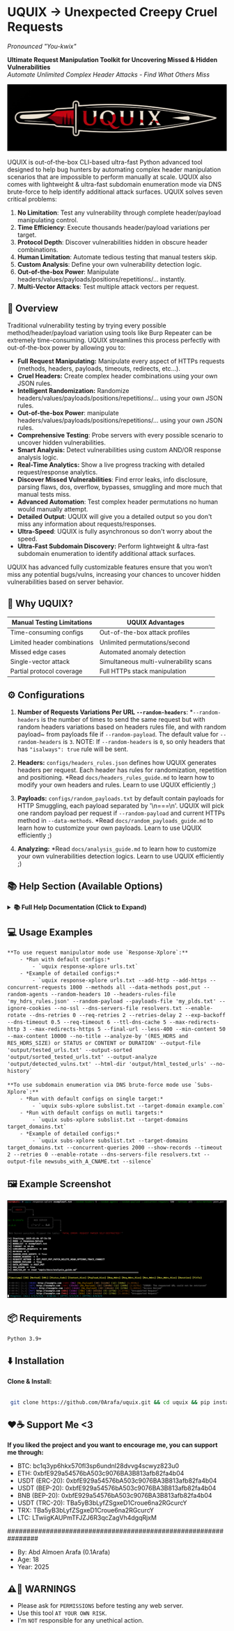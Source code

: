 # UQUIX -> Unexpected Creepy Cruel Requests  
*Pronounced "You-kwix"*

**Ultimate Request Manipulation Toolkit for Uncovering Missed & Hidden Vulnerabilities**  
*Automate Unlimited Complex Header Attacks - Find What Others Miss*

![Logo](UQUIX_logo.png)

UQUIX is out-of-the-box CLI-based ultra-fast Python advanced tool designed to help bug hunters by automating complex header manipulation scenarios that are impossible to perform manually at scale. UQUIX also comes with lightweight & ultra-fast subdomain enumeration mode via DNS brute-force to help identify additional attack surfaces. UQUIX solves seven critical problems:

1. **No Limitation**: Test any vulnerability through complete header/payload manipulating control.
2. **Time Efficiency**: Execute thousands header/payload variations per target.
3. **Protocol Depth**: Discover vulnerabilities hidden in obscure header combinations.
4. **Human Limitation**: Automate tedious testing that manual testers skip.
5. **Custom Analysis**: Define your own vulnerability detection logic.
6. **Out-of-the-box Power**: Manipulate headers/values/payloads/positions/repetitions/... instantly.
7. **Multi-Vector Attacks**: Test multiple attack vectors per request.

## 🎯 Overview

Traditional vulnerability testing by trying every possible method/header/payload variation using tools like Burp Repeater can be extremely time-consuming. UQUIX streamlines this process perfectly with out-of-the-box power by allowing you to:

- **Full Request Manipulating:** Manipulate every aspect of HTTPs requests (methods, headers, payloads, timeouts, redirects, etc...).
- **Cruel Headers:** Create complex header combinations using your own JSON rules.
- **Intelligent Randomization:** Randomize headers/values/payloads/positions/repetitions/... using your own JSON rules.
- **Out-of-the-box Power**: manipulate headers/values/payloads/positions/repetitions/... using your own JSON rules.
- **Comprehensive Testing**: Probe servers with every possible scenario to uncover hidden vulnerabilities.
- **Smart Analysis:** Detect vulnerabilities using custom AND/OR response analysis logic.
- **Real-Time Analytics:** Show a live progress tracking with detailed request/response analytics.
- **Discover Missed Vulnerabilities**: Find error leaks, info disclosure, parsing flaws, dos, overflow, bypasses, smuggling and more much that manual tests miss.
- **Advanced Automation**: Test complex header permutations no human would manually attempt.
- **Detailed Output**: UQUIX will give you a detailed output so you don't miss any information about requests/responses.
- **Ultra-Speed**: UQUIX is fully asynchronous so don't worry about the speed.
- **Ultra-Fast Subdomain Discovery:** Perform lightweight & ultra-fast subdomain enumeration to identify additional attack surfaces.

UQUIX has advanced fully customizable features ensure that you won’t miss any potential bugs/vulns, increasing your chances to uncover hidden vulnerabilities based on server behavior.

## 🚀 Why UQUIX?

| Manual Testing Limitations          | UQUIX Advantages                        |
|-------------------------------------|-----------------------------------------|
| Time-consuming configs              | Out-of-the-box attack profiles          |
| Limited header combinations         | Unlimited permutations/second           |
| Missed edge cases                   | Automated anomaly detection             |
| Single-vector attack                | Simultaneous multi-vulnerability scans  |
| Partial protocol coverage           | Full HTTPs stack manipulation           |

## ⚙️ Configurations

1. **Number of Requests Variations Per URL `--random-headers`**:
    *`--random-headers` is the number of times to send the same request but with random headers variations based on headers rules file, and with random payload~
    from payloads file if `--random-payload`. The default value for `--random-headers` is `3`.
    NOTE: If `--random-headers` is `0`, so only headers that has `"isalways": true` rule will be sent.

2. **Headers:**
    `configs/headers_rules.json` defines how UQUIX generates headers per request. Each header has rules for randomization, repetition and positioning.
    *Read `docs/headers_rules_guide.md` to learn how to modify your own headers and rules. Learn to use UQUIX efficiently ;)

3. **Payloads:**
    `configs/random_payloads.txt` by default contain payloads for HTTP Smuggling, each payload separated by '\n===\n'.
    UQUIX will pick one random payload per request if `--random-payload` and current HTTPs method in `--data-methods`.
    *Read `docs/random_payloads_guide.md` to learn how to customize your own payloads. Learn to use UQUIX efficiently ;)

4. **Analyzing:**
    *Read `docs/analysis_guide.md` to learn how to customize your own vulnerabilities detection logics. Learn to use UQUIX efficiently ;)

## 📚 Help Section (Available Options)

<details>
<summary><b>📚 Full Help Documentation (Click to Expand)</b></summary>

### Command
```bash
uquix --help
```

**Modes Description:**
   - Response-Xplore: *Sends Unexpected Fully Customizable Requests to Test Server Responses.
   - Subs-Xplore: *Subdomain Enumeration by Resolving Subdomains for a Domain(s) via DNS Brute-force.

**options:**
  - -h, --help            *show this help message and exit

**Basic Arguments:**
  - mode                  *Mode ['Response-Xplore', 'Subs-Xplore']. Choose only one mode.
                          Choose 'Response-Xplore' to manipulate HTTPs requests or 'Subs-Xplore' for subdomain enumeration via DNS brute-force.
  - file                  *Path to the URLs file (ex, '/path/to/urls.txt') for 'Response-Xplore' mode.
                          Path to the subdomains file (ex, '/path/to/subs.txt') for 'Subs-Xplore' mode.

**Subs-Xplore Options:**
  - --target-domain         *Target domain to resolve subdomains for, without a protocol (ex, 'example.com')
  - --target-domains-file   *Path to file name that contain target domains without a protocol to resolve subdomains for (ex, 'domains.txt')
  - --concurrent-queries    *Number of concurrent DNS queries (default: 600)
  - --show-records          *Show 'A' and 'CNAME' records of discovered subdomains (default: False)
  - --show-only-a           *Show only 'A' records of discovered subdomains (default: False)
  - --show-only-cname       *Show only 'CNAME' records of discovered subdomains (default: False)

**DNS Options:**
  - --dns-servers        *Custom DNS servers for resolving hostnames, as string comma-separated or as list (ex1, '8.8.8.8,8.8.4.4'.ex2, "['8.8.8.8', '1.1.1.1']")
  - --dns-servers-file   *Path to a file name containing custom DNS servers for resolving hostnames, one per line (ex, 'resolvers.txt')
  - --udp-port           *The UDP port to use for DNS queries (default: 53)
  - --tcp-port           *The TCP port to use for DNS queries (default: 53)
  - --flags              *Custom flags for DNS queries (default: 0)
  - --socket-sbs         *Size of the send buffer for sockets, in bytes (default: system-defined)
  - --socket-rbs         *Size of the receive buffer for sockets, in bytes (default: system-defined)
  - --enable-rotate      *Enable DNS server rotation, useful for load balancing (default: False)
  - --bind-ip-dns        *The local IP to bind for DNS queries (ex, '192.168.1.16')
  - --net-dev            *The network device (interface) to use for DNS queries (ex, 'eth0')
  - --resolvconf         *Path to a custom resolv.conf file for DNS configuration (default: '/etc/resolv.conf')

**Timeout & Connection:**
  - --timeout                  *Overall timeout for HTTPs request and timeout for DNS query, in seconds (default: 10.0)
  - --dns-timeout              *Timeout for DNS query, in seconds (ex, 5.0)
  - --req-timeout              *Overall timeout for HTTPs request, in seconds (ex, 10.0)
  - --connect-timeout          *Timeout for finding and connecting to the server, including DNS lookup and the initial TCP handshake,
                               or timeout for waiting for a free connection from the pool if pool connection limits are exceeded, in seconds (default: unlimited)
  - --sock-connect-timeout     *Timeout for TCP handshake, in seconds (default: unlimited)
  - --sock-read-timeout        *Timeout for waiting for the server to send back data, in seconds (default: unlimited)
  - --keepalive-timeout        *Timeout for idle keep-alive connections, in seconds (default: 30.0)
  - --concurrent-requests      *Number of concurrent HTTPs requests (default: 100)
  - --max-connections          *Limit the maximum number of concurrent connections, to unlimit it pass 'unlimited' (default: 100)
  - --per-host-connections     *Limit the number of connections per host (default: unlimited)
  - --no-dns-cache             *Disable DNS caching (default: False)
  - --ttl-dns-cache            *Time To Live (TTL) for DNS cache entries, in seconds (default: 10)

**Retry & Backoff:**
  - --retries                 *HTTPs request retries, and DNS query retries (default: 1)
  - --dns-retries             *DNS query retries (ex, 2)
  - --req-retries             *HTTPs request retries (ex, 3)
  - --retries-delay           *Set a delay number between retries for HTTPs requests, in seconds (default: 0.0)
  - --exp-backoff             *Exponential Backoff, wait longer after each retry for HTTPs requests, '--retries-delay' option is required (default: False)

**HTTPs Request:**
  - --random-agents           *Use random user-agent for every HTTPs request (default: False)
  - --random-headers          *Number of times to send the same request but with random headers based on headers rules file, and with random payload from payloads file if
                              '--random-payload' (default: 3)
                              NOTE: If 0, only headers that has '"isalways": true' rule will be sent
  - --headers-rules-file      *Path to JSON file name that contain headers with its rules (default: 'uquix/configs/headers_rules.json')
  - --custom-headers          *Add JSON-formatted headers (ex, '{"header1": "value1", "header2": "value2"}')
  - --file-custom-headers     *Path to file name that contain headers to add, headers must be JSON-formatted (ex, 'headers.txt')
  - --no-403headers           *Skip headers that has 'is403' rule is true (default: False)
  - --methods                 *HTTPs request methods, comma-separated (default: GET,POST,PUT,HEAD,DELETE)
  - --add-http                *Add 'http://' to all URLs (default: False)
  - --add-https               *Add 'https://' to all URLs (default: False)
  - --ports PORTS             *Ports to append to ALL URLs, comma-separated (ex, 80,443) (default: None)
  - --ports-http              *Ports to append to HTTP URLs, comma-separated (default: 80)
  - --ports-https             *Ports to append to HTTPS URLs, comma-separated (default: 443)
  - --real-url                *Show the actual request url instead of as it given from the file (default: False)
  - --final-url               *Show the final request url instead of as it given from the file, after following any redirects (default: False)
  - --params                  *Specify query parameters to append to ALL URLs, JSON-formatted (ex, '{"param1":"value1","param2":"value2"}')
  - --buffer-size             *Set the size of the read buffer, in bytes (default: 65536)
  - --disable-redirect        *Disable ALL requests to follow redirects (default: False)
  - --disable-redirect-http   *Disable only HTTP requests to follow redirects (default: False)
  - --disable-redirect-https  *Disable only HTTPS requests to follow redirects (default: False)
  - --max-redirects           *Limit the number of maximum redirects to follow for ALL requests (default: 10)
  - --max-redirects-http      *Limit the number of maximum redirects to follow for only HTTP requests (ex, 5)
  - --max-redirects-https     *Limit the number of maximum redirects to follow for only HTTPS requests (ex, 5)
  - --no-ujson                *Use JSON instead of UltraJSON (ujson) (default: False)

**Data/Payload:**
  - --random-payload     *Enable to select one random payload for each request from 'uquix/configs/random_payloads.txt' (default: False)
  - --payloads-file      *Path to file name that contain payloads, one random payload will be picked randomly for each request, payloads must separated by '\n===\n', if
                         '--random-payload' (default: 'uquix/configs/random_payloads.txt')
  - --data-methods       *Specify the request methods will include data/payload in request, comma-separated (ex, 'post,put,patch') (default: '--methods')
  - --data               *Send data/payload in the request body to ALL requests (ex, 'anykey=anyvalue&anything=anythingtoo')
  - --file-data          *Path to file name that contain data/payload to send in the request body to ALL requests (ex, '/path/to/anydata.bin')
  - --json-data          *Send JSON-formatted data/payload in the request body to ALL requests (ex, '{"key": "value", "key2": "value2"}')
  - --file-json-data     *Path to file name that contain JSON-formatted data/payload to send in the request body to ALL requests (ex, '/path/to/data.json')
  - --data-encode-type   *Specify data encoding type for ['--data', '--json-data', '--file-json-data'] (default: 'utf-8')
  - --no-data-saving     *Do NOT save requests data/payload to '--output-file' (default: False)

**Proxy & Binding:**
  - --proxy              *Use a proxy server for HTTPs requests (ex, 'http://user:pass@127.0.0.1:8080')
  - --socks-proxy        *Use a SOCKS proxy server for HTTPs requests (ex, 'socks5://user:pass@127.0.0.1:9050')
  - --route-socks-first  *If both proxies are used, then route requests through SOCKS-PROXY first (default: False)
  - --no-rdns            *Do NOT resolve DNS through SOCKS proxy, resolve DNS locally instead (default: False)
  - --bind               *Set 'IP:PORT' to bind outgoing connections to. If port is '0' then the system will choose an available port (ex, '192.168.1.1:8080')

**Cookies & Authentication:**
  - --cookies                 *Set a cookies to be sent with ALL requests, semicolon-separated (ex, 'cookie1=value1;cookie2=value2')
  - --cookies-file            *Path to the file name that contain cookies to be sent with ALL requests (ex, 'mycookies.txt')
                              NOTE: cookies format in the file must be like this: 'cookie1=value1;cookie2=value2'
  - --specific-cookies        *Set cookies for a specific domains (ex, 'http://site1.com;cookie1=value1,cookie2=value2|https://site2.com;cookie3=value3')
  - --specific-cookies-file   *Path to the file name that contain cookies for a specific domains (ex, 'mycookies.txt')
                              NOTE: cookies format in the file must be like this: 'http://site1.com;cookie1=value1,cookie2=value2|https://site2.com;cookie3=value3'
  - --allow-unsafe-cookies    *Allow cross-domain cookies (default: False)
  - --ignore-cookies          *Disable cookies handling, no cookies will be stored or sent with requests (default: False)
  - --auth                    *Set USERNAME:PASSWORD for basic authentication for all HTTPs requests (ex, 'testuser:anypass123')
                              NOTE: If some requests don't require authentication, then using this option might cause errors.
  - --auth-file               *Path to the file name that contain USERNAME:PASSWORD for basic authentication for all HTTPs requests (ex, 'creds.txt')
                              NOTE: If some requests don't require authentication, then using this option might cause errors.

**SSL/TLS:**
  - --no-ssl              *Disable SSL certificate verification (default: False)
  - --ssl-cert            *Path to the client certificate file (ex, 'client.crt')
  - --ssl-key             *Path to the client private key file (ex, 'client.key')
  - --ca-cert             *Path to the custom CA certificate file (ex, 'ca.crt')
  - --fingerprint         *SSL fingerprint in hex format (ex, '2a63729dc68....')
  - --fingerprint-file    *Path to a file name containing the SSL fingerprint in hex format (ex, 'fingerprint.txt')

**Filtering & Analysing:**
  - --only                         *Show only responses with specific status code, comma-separated (ex, 200,201,403)
  - --skip                         *Skip responses with specific status code, comma-separated (ex, 404,501)
  - --only-2xx                     *Show only responses with 2xx status code (default: False)
  - --only-3xx                     *Show only responses with 3xx status code (default: False)
  - --only-4xx                     *Show only responses with 4xx status code (default: False)
  - --only-5xx                     *Show only responses with 5xx status code (default: False)
  - --less-400                     *Show only responses with less than 400 status code (default: False)
  - --no-empty-content             *Skip responses with 0 content-bytes (default: False)
  - --max-content                  *Only show responses with content size less than or equal to the specified number of bytes (ex, 1000)
  - --min-content                  *Only show responses with content size greater than or equal to the specified number of bytes (ex, 50)
  - --no-content-size              *Do NOT show response content size (default: False)
  - --no-payload-size              *Do NOT show payload size, if --random-payload or data given (default: False)
  - --no-request-headers           *Do NOT show the number of request headers (default: False)
  - --no-request-headers-size      *Do NOT show the size of request headers (default: False)
  - --no-response-headers          *Do NOT show the number of response headers (default: False)
  - --no-response-headers-size     *Do NOT show the size of response headers (default: False)
  - --no-time                      *Do NOT show request duration, the time that request took to be processed (default: False)
  - --no-title                     *Do NOT show response title (default: False)
  - --no-response-headers-saving   *Do NOT save response headers in '--output-file', if '--output-file' (default: False)
  - --no-analyze                   *Disable analyzing responses (default: False)
  - --analyze-by                   *Specify responses analyzing logic using AND/OR operators (default: read 'uquix/docs/analysis_guide.md')
                                   NOTE: Analyzing colors will be based on given logic
                                   NOTE: Sorting conditions is important

**Output Saving:**
  - --output-file      *Output file name to save requests with its info or discovered subdomains (ex, 'newurls.txt')
  - --output-sorted    *Output file name to save requests with its info but sorted by url, if --output-file (default: "sorted_'--output-file'")
  - --output-analyze   *Output file name to save responses analyzing results, if --output-file (default: "analyze_'--output-file'")
  - --html-dir         *Output directory name to save every response as '.html' file (ex, 'testedurls')

**Progress & Other:**
  - --disable-detailed-progress   *Disable showing the progress of HTTP URLs and HTTPS URLs, only show ALL URLs progress (default: False)
  - --disable-progress            *Disable the progress line entirely (default: False)
  - --show-errs                   *Show all unexpected errors, like when sending a huge size of headers (default: False)
  - --no-colors                   *Suppress output coloring (default: False)
  - --silence                     *Enable quiet mode, but keeps progress (default: False)
  - --no-history                  *Do NOT store current arguments to 'uquix/history.log' file (default: False)
  - --no-max-speed                *Reduce async concurrency for lower CPU usage (default: False)
  - --version                     *Show current UQUIX version

</details>

## 💻 Usage Examples
    
    **To use request manipulator mode use `Response-Xplore`:**
        - *Run with default configs:*
            - `uquix response-xplore urls.txt`
        - *Example of detailed configs:*
            - `uquix response-xplore urls.txt --add-http --add-https --concurrent-requests 1000 --methods all --data-methods post,put --random-agents --random-headers 10 --headers-rules-file 'my_hdrs_rules.json' --random-payload --payloads-file 'my_plds.txt' --ignore-cookies --no-ssl --dns-servers-file resolvers.txt --enable-rotate --dns-retries 0 --req-retries 2 --retries-delay 2 --exp-backoff --dns-timeout 0.5 --req-timeout 6 --ttl-dns-cache 5 --max-redirects-http 3 --max-redirects-https 5 --final-url --less-400 --min-content 50 --max-content 10000 --no-title --analyze-by '(RES_HDRS and RES_HDRS_SIZE) or STATUS or CONTENT or DURATION' --output-file 'output/tested_urls.txt' --output-sorted 'output/sorted_tested_urls.txt' --output-analyze 'output/detected_vulns.txt' --html-dir 'output/html_tested_urls' --no-history`
    
    **To use subdomain enumeration via DNS brute-force mode use `Subs-Xplore`:**
        - *Run with default configs on single target:*
            - `uquix subs-xplore subslist.txt --target-domain example.com`
        - *Run with default configs on mutli targets:*
            - `uquix subs-xplore subslist.txt --target-domains target_domains.txt`
        - *Example of detailed configs:*
            - `uquix subs-xplore subslist.txt --target-domains target_domains.txt --concurrent-queries 2000 --show-records --timeout 2 --retries 0 --enable-rotate --dns-servers-file resolvers.txt --output-file newsubs_with_A_CNAME.txt --silence`

## 🖼️ Example Screenshot

![Screenshot](UQUIX_example.png)

## 📦 Requirements
    
    Python 3.9+

## ⬇️ Installation

**Clone & Install:**

   ```bash

    git clone https://github.com/0Arafa/uquix.git && cd uquix && pip install -e . && uquix --help

   ```

## ❤️☕ Support Me <3

**If you liked the project and you want to encourage me, you can support me through:**
- BTC: bc1q3yp6hkx570fl3sp6undnl28dvvg4scwyz823u0
- ETH: 0xbfE929a54576bA503c9076BA3B813afb82fa4b04
- USDT (ERC-20): 0xbfE929a54576bA503c9076BA3B813afb82fa4b04
- USDT (BEP-20): 0xbfE929a54576bA503c9076BA3B813afb82fa4b04
- BNB (BEP-20): 0xbfE929a54576bA503c9076BA3B813afb82fa4b04
- USDT (TRC-20): TBa5yB3bLyfZSgxeD1Croue6na2RGcurcY
- TRX: TBa5yB3bLyfZSgxeD1Croue6na2RGcurcY
- LTC: LTwiigKAUPmTFJZJ6R3qcZagVh4dgqRjxM


################################################################

- By: Abd Almoen Arafa (0.1Arafa)                              
- Age: 18                                                      
- Year: 2025
                                                   
## ⚠️🚨 WARNINGS

- Please ask for `PERMISSIONS` before testing any web server.  
- Use this tool `AT YOUR OWN RISK`.                                     
- I'm `NOT` responsible for any unethical action.                       


